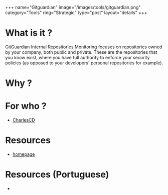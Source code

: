 +++
name="Gitguardian"
image="/images/tools/gitguardian.png"
category="Tools"
ring="Strategic"
type="post"
layout="details"
+++

# What is it ?

GitGuardian Internal Repositories Monitoring focuses on repositories owned by your company, both public and private. These are the repositories that you know exist, where you have full authority to enforce your security policies (as opposed to your developers' personal repositories for example).

# Why ?


# For who ?
* [CharlesCD](https://charlescd.io/)

# Resources
* [homepage](https://www.gitguardian.com/)

# Resources (Portuguese)
* 
